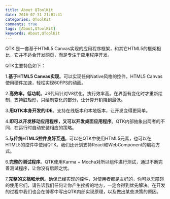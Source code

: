 ```yaml
---
title: About QToolKit
date: 2016-07-31 21:01:41
categories: QToolKit
comments: true
tags: [About,QToolKit]
keywords: About,QToolKit
---
```


QTK 是一套基于HTML5 Canvas实现的应用程序框架，和其它HTML5的框架相比，它并不适合开发网页，而是专注于应用程序开发。

QTK主要特色如下：

1.**基于HTML5 Canvas实现**。可以实现任何Native风格的控件，HTML5 Canvas使用硬件加速，轻松实现60FPS的动画。

2.**高效率，低功耗**。JS代码针对V8优化，执行效率高。在界面有变化时才重新绘制，支持脏矩形，只绘制变化的部分，让计算开销降到最低。

3.**用QTK本身开发的IDE**。支持在线版本和本地版本，让开发变得更简单。

4.**即可以开发移动应用程序，又可以开发桌面应用程序**。QTK内部抽象出两者的不同，在运行时自动安装相应的策略。

5.**与传统HTML5控件良好互通**。可以在QTK中使用HTML5元素，也可以在HTML5的控件中使用QTK。我们还计划支持React和WebComponent的编程方式。

6.**完整的测试程序**。QTK使用Karma + Mocha对所以组件进行测试，通过不断完善测试程序，让你没有后顾之忧。

7.**完整的文档和示例**。确保已经实现的控件，对使用者都是友好的，你可以无障碍的使用它们，请告诉我们任何让你产生挫折的地方，一定会得到优先解决。在开发的过程中我们也会在博客中写出QTK内部实现原理，以及做出某些决策的原因。

